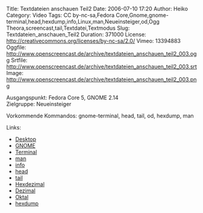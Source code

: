 Title: Textdateien anschauen Teil2
Date: 2006-07-10 17:20
Author: Heiko
Category: Video
Tags: CC by-nc-sa,Fedora Core,Gnome,gnome-terminal,head,hexdump,info,Linux,man,Neueinsteiger,od,Ogg Theora,screencast,tail,Textdatei,Textmodus
Slug: Textdateien_anschauen_Teil2
Duration: 371000
License: http://creativecommons.org/licenses/by-nc-sa/2.0/
Vimeo: 13394883
Oggfile: http://www.openscreencast.de/archive/textdateien_anschauen_teil2_003.ogg
Srtfile: http://www.openscreencast.de/archive/textdateien_anschauen_teil2_003.srt
Image: http://www.openscreencast.de/archive/textdateien_anschauen_teil2_003.png

Ausgangspunkt: Fedora Core 5, GNOME 2.14  
Zielgruppe: Neueinsteiger  

Vorkommende Kommandos: gnome-terminal, head, tail, od, hexdump, man

Links:

  * [Desktop](http://de.wikipedia.org/wiki/Desktop_\(EDV\))
  * [GNOME](http://de.wikipedia.org/wiki/GNOME)
  * [Terminal](http://de.wikipedia.org/wiki/Terminalemulation)
  * [man](http://de.wikipedia.org/wiki/Man_page)
  * [info](http://de.wikipedia.org/wiki/Texinfo)
  * [head](http://www.linux-ag.de/linux/LHB/node61.html)
  * [tail](http://www.linux-ag.de/linux/LHB/node112.html)
  * [Hexdezimal](http://de.wikipedia.org/wiki/Hexadezimalsystem)
  * [Dezimal](http://de.wikipedia.org/wiki/Dezimalsystem)
  * [Oktal](http://de.wikipedia.org/wiki/Oktalsystem)
  * [hexdump](http://www.linux-ag.de/linux/LHB/node62.html)

